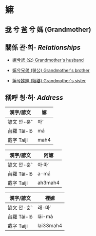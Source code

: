 # 嫲
## [我](member1.md) 兮 [爸](member2.md) 兮 媽 (Grandmother)

## 關係 관·희- _Relationships_

- [嫲兮尪 (公) Grandmother's husband](member8.md)

- [嫲兮兄弟 (舅公) Grandmother's brother](member31.md)

- [嫲兮姊妹 (姨婆) Grandmother's sister](member32.md)



## 稱呼 칑·허· _Address_

漢字/諺文 | 嫲
--- | ---
諺文 깐-뿐ˆ | 마ˊ
台羅 Tâi-lô | má
戴字 Taiji | mah4


漢字/諺文 | 阿嫲
--- | ---
諺文 깐-뿐ˆ | 아·마ˊ
台羅 Tâi-lô | a-má
戴字 Taiji | ah3mah4


漢字/諺文 | 裡嫲
--- | ---
諺文 깐-뿐ˆ | 래-마ˊ
台羅 Tâi-lô | lāi-má
戴字 Taiji | lai33mah4


